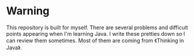 # Warning
This repository is built for myself.
There are several problems and difficult points appearing when I'm learning Java.
I write these pretties down so I can review them sometimes.
Most of them are coming from 《Thinking in Java》.
